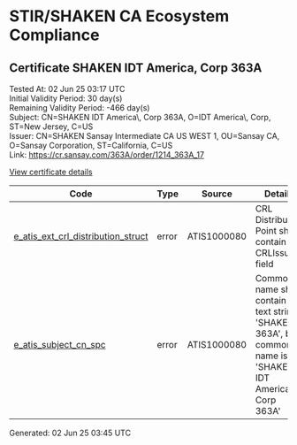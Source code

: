 # STIR/SHAKEN CA Ecosystem Compliance

## Certificate SHAKEN IDT America, Corp 363A

Tested At: 02 Jun 25 03:17 UTC\
Initial Validity Period: 30 day(s)\
Remaining Validity Period: -466 day(s)\
Subject: CN=SHAKEN IDT America\\, Corp 363A, O=IDT America\\, Corp, ST=New Jersey, C=US\
Issuer: CN=SHAKEN Sansay Intermediate CA US WEST 1, OU=Sansay CA, O=Sansay Corporation, ST=California, C=US\
Link: https://cr.sansay.com/363A/order/1214_363A_17

[View certificate details](https://x509.io/?cert=MIICyTCCAnCgAwIBAgIUQpx8cHEeOCDwuOHerm%2FzJiJkjwowCgYIKoZIzj0EAwIwgYUxCzAJBgNVBAYTAlVTMRMwEQYDVQQIDApDYWxpZm9ybmlhMRswGQYDVQQKDBJTYW5zYXkgQ29ycG9yYXRpb24xEjAQBgNVBAsMCVNhbnNheSBDQTEwMC4GA1UEAwwnU0hBS0VOIFNhbnNheSBJbnRlcm1lZGlhdGUgQ0EgVVMgV0VTVCAxMB4XDTI0MDEyMjIzMTEyNFoXDTI0MDIyMTIzMTEyNFowZjELMAkGA1UEBhMCVVMxEzARBgNVBAgMCk5ldyBKZXJzZXkxGjAYBgNVBAoMEUlEVCBBbWVyaWNhLCBDb3JwMSYwJAYDVQQDDB1TSEFLRU4gSURUIEFtZXJpY2EsIENvcnAgMzYzQTBZMBMGByqGSM49AgEGCCqGSM49AwEHA0IABPQM8yPpWKxm0BJ%2BjGRI%2F%2Fn99wUDOlM0pPkwuiTqWy8TLzNxSa1qR7pJYQDwtTuzur7Db7X4HGB5yZxyIiXZWL6jgdswgdgwFgYIKwYBBQUHARoECjAIoAYWBDM2M0EwFwYDVR0gBBAwDjAMBgpghkgBhv8JAQEEMB0GA1UdDgQWBBRtxUb554hu2Cjs4EgzW1ORcFzRVzAfBgNVHSMEGDAWgBSs05P1Q0PMCr5FWBcTfZJ83MMBRjBHBgNVHR8EQDA%2BMDygOqA4hjZodHRwczovL2F1dGhlbnRpY2F0ZS1hcGkuaWNvbmVjdGl2LmNvbS9kb3dubG9hZC92MS9jcmwwDAYDVR0TAQH%2FBAIwADAOBgNVHQ8BAf8EBAMCB4AwCgYIKoZIzj0EAwIDRwAwRAIgTGh%2BMWRUI7zB9JtrTq5C2GRVjSBscw9%2FJLKA8YdjJdsCID%2FFC%2BUTz%2BEdP5Pf4l9VvCy%2FDBq%2F6PkJhjAU%2BOdLFQO8)

| Code | Type | Source | Details |
|------|------|--------|---------|
| [e_atis_ext_crl_distribution_struct](../../ISSUES/e_atis_ext_crl_distribution_struct/README.md) | error | ATIS1000080 | CRL Distribution Point shall contain a CRLIssuer field |
| [e_atis_subject_cn_spc](../../ISSUES/e_atis_subject_cn_spc/README.md) | error | ATIS1000080 | Common name shall contain the text string 'SHAKEN 363A', but common name is 'SHAKEN IDT America, Corp 363A' |


Generated: 02 Jun 25 03:45 UTC